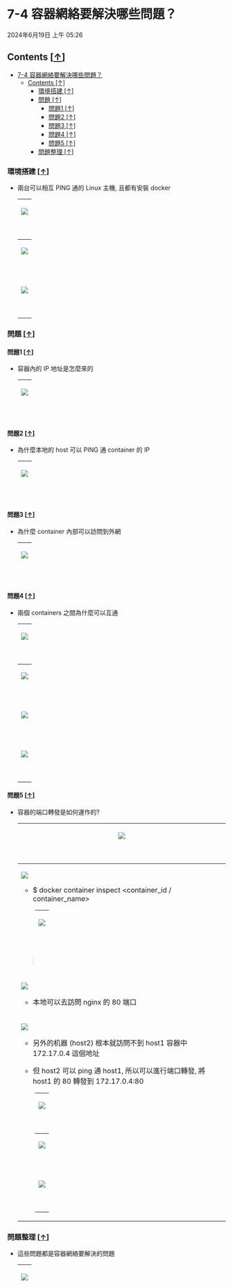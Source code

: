 <!-- This md file is originally converted from onenote -->

# 7-4 容器網絡要解決哪些問題？

2024年6月19日
上午 05:26

## Contents [[↑](#7-4-容器網絡要解決哪些問題)]

- [7-4 容器網絡要解決哪些問題？](#7-4-容器網絡要解決哪些問題)
  - [Contents \[↑\]](#contents-)
    - [環境搭建 \[↑\]](#環境搭建-)
    - [問題 \[↑\]](#問題-)
      - [問題1 \[↑\]](#問題1-)
      - [問題2 \[↑\]](#問題2-)
      - [問題3 \[↑\]](#問題3-)
      - [問題4 \[↑\]](#問題4-)
      - [問題5 \[↑\]](#問題5-)
    - [問題整理 \[↑\]](#問題整理-)

### 環境搭建 [[↑](#7-4-容器網絡要解決哪些問題)]

- 兩台可以相互 PING 通的 Linux 主機, 且都有安裝 docker
  <table>
    <colgroup>
      <col style="width: 100%" />
    </colgroup>
    <thead>
      <tr class="header">
        <th>
          <p><img src="assets/003_7-4_容器網絡要解決哪些問題？_000.png" /></p>
          <p> </p>
        </th>
      </tr>
    </thead>
    <tbody>
      <tr class="odd">
        <td>
          <p><img src="assets/003_7-4_容器網絡要解決哪些問題？_001.png" /></p>
          <p> </p>
        </td>
      </tr>
      <tr class="even">
        <td>
          <p><img src="assets/003_7-4_容器網絡要解決哪些問題？_002.png" /></p>
          <p> </p>
        </td>
      </tr>
    </tbody>
  </table>

### 問題 [[↑](#7-4-容器網絡要解決哪些問題)]

#### 問題1 [[↑](#7-4-容器網絡要解決哪些問題)]

- 容器內的 IP 地址是怎麼來的
  <table>
    <colgroup>
      <col style="width: 100%" />
    </colgroup>
    <thead>
      <tr class="header">
        <th>
          <p><img src="assets/003_7-4_容器網絡要解決哪些問題？_003.png" /></p>
          <p> </p>
        </th>
      </tr>
    </thead>
    <tbody>
    </tbody>
  </table>

#### 問題2 [[↑](#7-4-容器網絡要解決哪些問題)]

- 為什麼本地的 host 可以 PING 通 container 的 IP
  <table>
    <colgroup>
      <col style="width: 100%" />
    </colgroup>
    <thead>
      <tr class="header">
        <th>
          <p><img src="assets/003_7-4_容器網絡要解決哪些問題？_004.png" /></p>
          <p> </p>
        </th>
      </tr>
    </thead>
    <tbody>
    </tbody>
  </table>

#### 問題3 [[↑](#7-4-容器網絡要解決哪些問題)]

- 為什麼 container 內部可以訪問到外網
  <table>
    <colgroup>
      <col style="width: 100%" />
    </colgroup>
    <thead>
      <tr class="header">
        <th>
          <p><img src="assets/003_7-4_容器網絡要解決哪些問題？_005.png" /></p>
          <p> </p>
        </th>
      </tr>
    </thead>
    <tbody>
    </tbody>
  </table>

#### 問題4 [[↑](#7-4-容器網絡要解決哪些問題)]

- 兩個 containers 之間為什麼可以互通
  <table>
    <colgroup>
      <col style="width: 100%" />
    </colgroup>
    <thead>
      <tr class="header">
        <th>
          <p><img src="assets/003_7-4_容器網絡要解決哪些問題？_006.png" /></p>
          <p> </p>
        </th>
      </tr>
    </thead>
    <tbody>
      <tr class="odd">
        <td>
          <p><img src="assets/003_7-4_容器網絡要解決哪些問題？_007.png" /></p>
          <p> </p>
        </td>
      </tr>
      <tr class="even">
        <td>
          <p><img src="assets/003_7-4_容器網絡要解決哪些問題？_008.png" /></p>
          <p> </p>
        </td>
      </tr>
      <tr class="odd">
        <td>
          <p><img src="assets/003_7-4_容器網絡要解決哪些問題？_009.png" /></p>
          <p> </p>
        </td>
      </tr>
    </tbody>
  </table>

#### 問題5 [[↑](#7-4-容器網絡要解決哪些問題)]

- 容器的端口轉發是如何運作的?
  <table>
    <colgroup>
      <col style="width: 100%" />
    </colgroup>
    <thead>
      <tr class="header">
        <th>
          <p><img src="assets/003_7-4_容器網絡要解決哪些問題？_010.png" /></p>
          <p> </p>
        </th>
      </tr>
    </thead>
    <tbody>
      <tr class="odd">
        <td>
          <p><img src="assets/003_7-4_容器網絡要解決哪些問題？_011.png" /></p>
          <ul class="incremental">
            <li>
              <p>$ docker container inspect &lt;container_id / container_name&gt;</p>
            </li>
          </ul>
          <div style="margin-left: 2em;">
            <table>
              <colgroup>
                <col style="width: 100%" />
              </colgroup>
              <thead>
                <tr class="header">
                  <th>
                    <p><img src="assets/003_7-4_容器網絡要解決哪些問題？_012.png" /></p>
                    <p> </p>
                  </th>
                </tr>
              </thead>
              <tbody>
              </tbody>
            </table>
          </div>
          <blockquote>
            <p> </p>
          </blockquote>
        </td>
      </tr>
      <tr class="even">
        <td>
          <p><img src="assets/003_7-4_容器網絡要解決哪些問題？_013.png" /></p>
          <ul class="incremental">
            <li>
              <p>本地可以去訪問 nginx 的 80 端口</p>
            </li>
          </ul>
        </td>
      </tr>
      <tr class="odd">
        <td>
          <p><img src="assets/003_7-4_容器網絡要解決哪些問題？_014.png" /></p>
          <ul class="incremental">
            <li>
              <p>另外的机器 (host2) 根本就訪問不到 host1 容器中 172.17.0.4 這個地址</p>
            </li>
            <li>
              <p>但 host2 可以 ping 通 host1, 所以可以進行端口轉發, 將 host1 的 80 轉發到 172.17.0.4:80</p>
            </li>
          </ul>
          <div style="margin-left: 2em;">
            <table>
              <colgroup>
                <col style="width: 100%" />
              </colgroup>
              <thead>
                <tr class="header">
                  <th>
                    <p><img src="assets/003_7-4_容器網絡要解決哪些問題？_015.png" /></p>
                    <p> </p>
                  </th>
                </tr>
              </thead>
              <tbody>
                <tr class="odd">
                  <td>
                    <p><img src="assets/003_7-4_容器網絡要解決哪些問題？_016.png" /></p>
                    <p> </p>
                  </td>
                </tr>
                <tr class="even">
                  <td>
                    <p><img src="assets/003_7-4_容器網絡要解決哪些問題？_017.png" /></p>
                    <p> </p>
                  </td>
                </tr>
              </tbody>
            </table>
          </div>
        </td>
      </tr>
    </tbody>
  </table>

### 問題整理 [[↑](#7-4-容器網絡要解決哪些問題)]

- 這些問題都是容器網絡要解決的問題
  <table>
    <colgroup>
      <col style="width: 100%" />
    </colgroup>
    <thead>
      <tr class="header">
        <th>
          <p><img src="assets/003_7-4_容器網絡要解決哪些問題？_018.png" /></p>
          <p> </p>
        </th>
      </tr>
    </thead>
    <tbody>
    </tbody>
  </table>
